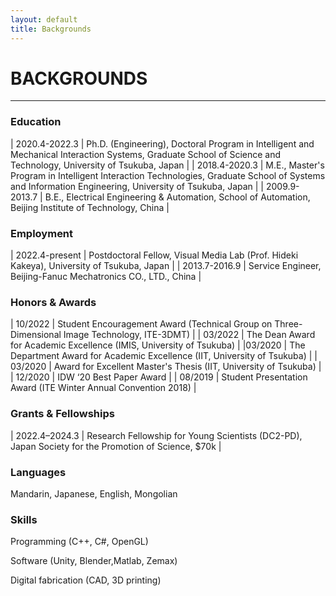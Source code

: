```yaml
---
layout: default
title: Backgrounds
---
```



# BACKGROUNDS
---

### Education

<div class="div_table_firstRowNoWrap" markdown="1">

| 2020.4-2022.3 | Ph.D. (Engineering), Doctoral Program in Intelligent and Mechanical Interaction Systems, Graduate School of Science and Technology, University of Tsukuba, Japan |
| 2018.4-2020.3 | M.E., Master's Program in Intelligent Interaction Technologies, Graduate School of Systems and Information Engineering, University of Tsukuba, Japan |
| 2009.9-2013.7 | B.E., Electrical Engineering & Automation, School of Automation, Beijing Institute of Technology, China |

</div>

### Employment

<div class="div_table_firstRowNoWrap" markdown="1">

| 2022.4-present | Postdoctoral Fellow, Visual Media Lab (Prof. Hideki Kakeya), University of Tsukuba, Japan |
| 2013.7-2016.9 | Service Engineer, Beijing-Fanuc Mechatronics CO., LTD., China |

</div>

### Honors & Awards

<div class="div_table_firstRowNoWrap" markdown="1">

| 10/2022 | Student Encouragement Award (Technical Group on Three-Dimensional Image Technology, ITE-3DMT) |
| 03/2022 | The Dean Award for Academic Excellence (IMIS, University of Tsukuba) |
|03/2020 | The Department Award for Academic Excellence (IIT, University of Tsukuba) |
| 03/2020 | Award for Excellent Master's Thesis (IIT, University of Tsukuba) |
| 12/2020 | IDW ‘20 Best Paper Award |
| 08/2019 | Student Presentation Award (ITE Winter Annual Convention 2018) |

</div>

### Grants & Fellowships 

<div class="div_table_firstRowNoWrap" markdown="1">

| 2022.4–2024.3 | Research Fellowship for Young Scientists (DC2-PD), Japan Society for the Promotion of Science, $70k |

</div>

### Languages
Mandarin, Japanese, English, Mongolian

### Skills
Programming (C++, C#, OpenGL)

Software (Unity, Blender,Matlab, Zemax)

Digital fabrication (CAD, 3D printing)
